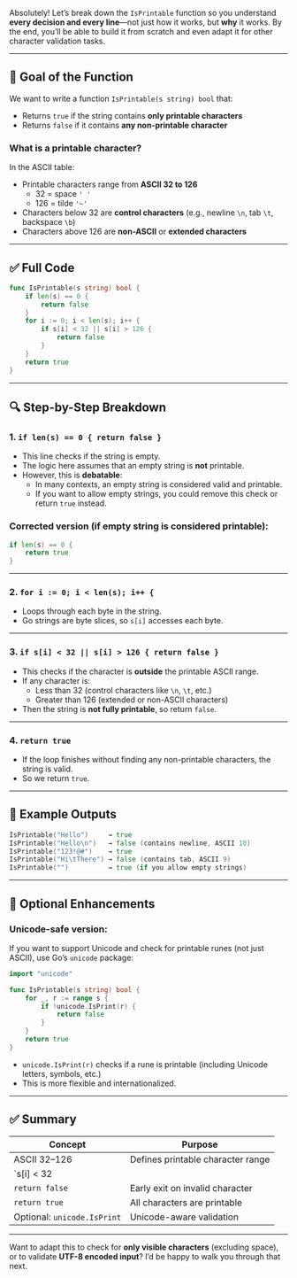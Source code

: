 Absolutely! Let’s break down the `IsPrintable` function so you understand **every decision and every line**—not just how it works, but **why** it works. By the end, you’ll be able to build it from scratch and even adapt it for other character validation tasks.

---

## 🧠 Goal of the Function

We want to write a function `IsPrintable(s string) bool` that:

- Returns `true` if the string contains **only printable characters**
- Returns `false` if it contains **any non-printable character**

### What is a printable character?

In the ASCII table:
- Printable characters range from **ASCII 32 to 126**
  - 32 = space `' '`
  - 126 = tilde `'~'`
- Characters below 32 are **control characters** (e.g., newline `\n`, tab `\t`, backspace `\b`)
- Characters above 126 are **non-ASCII** or **extended characters**

---

## ✅ Full Code

```go
func IsPrintable(s string) bool {
	if len(s) == 0 {
		return false
	}
	for i := 0; i < len(s); i++ {
		if s[i] < 32 || s[i] > 126 {
			return false
		}
	}
	return true
}
```

---

## 🔍 Step-by-Step Breakdown

### 1. `if len(s) == 0 { return false }`

- This line checks if the string is empty.
- The logic here assumes that an empty string is **not** printable.
- However, this is **debatable**:
  - In many contexts, an empty string is considered valid and printable.
  - If you want to allow empty strings, you could remove this check or return `true` instead.

### Corrected version (if empty string is considered printable):

```go
if len(s) == 0 {
	return true
}
```

---

### 2. `for i := 0; i < len(s); i++ {`

- Loops through each byte in the string.
- Go strings are byte slices, so `s[i]` accesses each byte.

---

### 3. `if s[i] < 32 || s[i] > 126 { return false }`

- This checks if the character is **outside** the printable ASCII range.
- If any character is:
  - Less than 32 (control characters like `\n`, `\t`, etc.)
  - Greater than 126 (extended or non-ASCII characters)
- Then the string is **not fully printable**, so return `false`.

---

### 4. `return true`

- If the loop finishes without finding any non-printable characters, the string is valid.
- So we return `true`.

---

## 🧪 Example Outputs

```go
IsPrintable("Hello")     → true
IsPrintable("Hello\n")   → false (contains newline, ASCII 10)
IsPrintable("123!@#")    → true
IsPrintable("Hi\tThere") → false (contains tab, ASCII 9)
IsPrintable("")          → true (if you allow empty strings)
```

---

## 🧼 Optional Enhancements

### Unicode-safe version:

If you want to support Unicode and check for printable runes (not just ASCII), use Go’s `unicode` package:

```go
import "unicode"

func IsPrintable(s string) bool {
	for _, r := range s {
		if !unicode.IsPrint(r) {
			return false
		}
	}
	return true
}
```

- `unicode.IsPrint(r)` checks if a rune is printable (including Unicode letters, symbols, etc.)
- This is more flexible and internationalized.

---

## ✅ Summary

| Concept | Purpose |
|--------|---------|
| ASCII 32–126 | Defines printable character range |
| `s[i] < 32 || s[i] > 126` | Detects non-printable characters |
| `return false` | Early exit on invalid character |
| `return true` | All characters are printable |
| Optional: `unicode.IsPrint` | Unicode-aware validation |

---

Want to adapt this to check for **only visible characters** (excluding space), or to validate **UTF-8 encoded input**? I’d be happy to walk you through that next.
